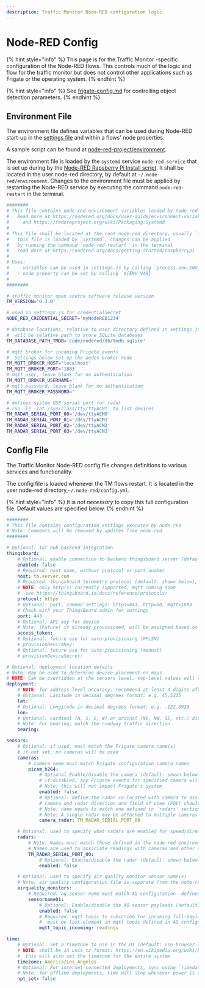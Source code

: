 ```yaml
---
description: Traffic Monitor Node-RED configuration logic
---
```


# Node-RED Config

{% hint style="info" %}
This page is for the Traffic Monitor -specific configuration of the Node-RED flows. This controls much of the logic and flow for the traffic monitor but does not control other applications such as Frigate or the operating system.
{% endhint %}

{% hint style="info" %}
See [frigate-config.md](frigate-config.md "mention") for controlling object detection parameters.
{% endhint %}

## Environment File

The environment file defines variables that can be used during Node-RED start-up in the [settings file](https://nodered.org/docs/user-guide/runtime/settings-file) and within a flows' node properties.

A sample script can be found at [node-red-project/environment](https://github.com/glossyio/traffic-monitor/blob/main/node-red-project/environment).

The environment file is loaded by the `systemd` service `node-red.service` that is set up during by the [Node-RED Rapsberry Pi Install script](https://nodered.org/docs/getting-started/raspberrypi). It shall be located in the user node-red directory, by default at `~/.node-red/environment`.  Changes to the environment file must be applied by restarting the Node-RED service by executing the command `node-red-restart` in the terminal.

```sh
########
# This file contains node-red environment variables loaded by node-red.service
#   Read more at https://nodered.org/docs/user-guide/environment-variables
#     and https://fedoraproject.org/wiki/Packaging:Systemd
#  
# This file shall be located at the root node-red directory, usually `~/.node-red`
#   this file is loaded by `systemd`, changes can be applied 
#   by running the command `node-red-restart` in the terminal
#   read more at https://nodered.org/docs/getting-started/raspberrypi
#
# Uses:
#   - variables can be used in settings.js by calling `process.env.ENV_VAR`
#   - node property can be set by calling `${ENV_VAR}
#
########

# traffic monitor open source software release version
TM_VERSION='0.3.0'

# used in settings.js for credentialSecret 
NODE_RED_CREDENTIAL_SECRET='myNodeRED1234'

# database locations, relative to user directory defined in settings.js
#  will be relative path to store SQLite databases
TM_DATABASE_PATH_TMDB='code/nodered/db/tmdb.sqlite'

# mqtt broker for incoming Frigate events 
#  Settings below set up the aedes broker node
TM_MQTT_BROKER_HOST='localhost'
TM_MQTT_BROKER_PORT='1883'
# mqtt user, leave blank for no authentication
TM_MQTT_BROKER_USERNAME=''
# mqtt password, leave blank for no authentication
TM_MQTT_BROKER_PASSWORD=''

# defines system USB serial port for radar
# run `ls -lat /sys/class/tty/ttyACM*` to list devices
TM_RADAR_SERIAL_PORT_00='/dev/ttyACM0'
TM_RADAR_SERIAL_PORT_01='/dev/ttyACM1'
TM_RADAR_SERIAL_PORT_02='/dev/ttyACM2'
TM_RADAR_SERIAL_PORT_03='/dev/ttyACM3'
```

## Config File

The Traffic Monitor Node-RED config file changes definitions to various services and functionality.&#x20;

The config file is loaded whenever the TM flows restart.  It is located in the user node-red directory,`~/.node-red/config.yml`.

{% hint style="info" %}
It is _not necessary_ to copy this full configuration file. Default values are specified below.
{% endhint %}

```yml
########
# This file contains configuration settings executed by node-red
# Note: Comments will be removed by updates from node-red
########

# Optional: IoT hub backend integration
thingsboard:
    # Optional: enable connection to backend thingsboard server (default: shown below)
    enabled: false
    # Required: host name, without protocol or port number
    host: tb.server.com
    # Required: thingsboard telemetry protocol (default: shown below), 
    # NOTE: only http(s) currently supported, mqtt coming soon
    #  see https://thingsboard.io/docs/reference/protocols/
    protocol: https
    # Optional: port, common settings: https=443, http=80, mqtt=1883
    # Check with your ThingsBoard admin for settings
    port: 443
    # Optional: API key for device 
    # Note: (Future) if already provisioned, will be assigned based on provisionDeviceKey and secret
    access_token:
    # Optional: future use for auto-provisioning (RPiSN)
    # provisionDeviceKey: 
    # Optional: future use for auto-provisioning (manual)
    # provisionDeviceSecret: 

# Optional: deployment location details
# Note: May be used to determine device placement on maps
# NOTE: Can be overridden at the sensors level, top-level values will cascade down
deployment:
    # NOTE: for address-level accuracy, recommend at least 4 digits after the decimal
    # Optional: Latitude in decimal degrees format; e.g. 45.5225
    lat:
    # Optional: Longitude in decimal degrees format; e.g. -122.6919
    lon:
    # Optional: cardinal (N, S, E, W) or ordinal (NE, NW, SE, etc.) direction the camera/radar is facing 
    # Note: For bearing, match the roadway traffic direction
    bearing:

sensors:
    # Optional: if used, must match the Frigate camera name(s)
    # if not set, no cameras will be used
    cameras:
        # camera name must match Frigate configuration camera names
        picam_h264:
            # Optional Enable/disable the camera (default: shown below).
            # if disabled, any Frigate events for specified camera will be ignored
            # Note: this will not impact Frigate's system
            enabled: false
            # Optional: define the radar co-located with camera to associate speeds
            # camera and radar direction and field of view (FOV) should match
            # Note: name needs to match one defined in `radars` section
            # Note: A single radar may be attached to multiple cameras
            camera_radar: TM_RADAR_SERIAL_PORT_00

    # Optional: used to specify what radars are enabled for speed/direction and detection
    radars:
        # Note: Names must match those defined in the node-red environment file
        # Names are used to associate readings with cameras and other sensors
        TM_RADAR_SERIAL_PORT_00:
            # Optional: Enable/disable the radar (default: shown below).
            enabled: false

    # Optional: used to specify air quality monitor sensor name(s)
    # Note: air quality configuration file is separate from the node-red config, based on the aq device
    airquality_monitors:
        # Required: aq sensor name must match AQ configuration -defined MQTT topic middle element (second element)
        sensorname01:
            # Optional: Enable/disable the AQ sensor payloads (default: shown below).
            enabled: false
            # Required: mqtt topic to subscribe for incoming full-payload telemetry from AQ sensor
            #  must be last element in mqtt topic defined in AQ configuration
            mqtt_topic_incoming: readings

time:
    # Optional: Set a timezone to use in the UI (default: use browser local time)
    # NOTE: shall be in unix tz format: https://en.wikipedia.org/wiki/List_of_tz_database_time_zones
    #  this will also set the timezone for the entire system
    timezone: America/Los_Angeles
    # Optional: For internet-connected deployments, sync using `timedatectl set-npt` (default: shown below)
    # Note: for offline deployments, time will stop whenever power is disconnected
    npt_set: false
```

